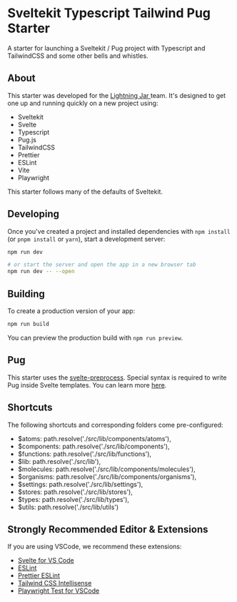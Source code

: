 # Sveltekit Typescript Tailwind Pug Starter

A starter for launching a Sveltekit / Pug project with Typescript and TailwindCSS and some other bells and whistles.

## About

This starter was developed for the [Lightning Jar ](URL 'https://lightningjar.com') team. It's designed to get one up and running quickly on a new project using:

- Sveltekit
- Svelte
- Typescript
- Pug.js
- TailwindCSS
- Prettier
- ESLint
- Vite
- Playwright

This starter follows many of the defaults of Sveltekit.

## Developing

Once you've created a project and installed dependencies with `npm install` (or `pnpm install` or `yarn`), start a development server:

```bash
npm run dev

# or start the server and open the app in a new browser tab
npm run dev -- --open
```

## Building

To create a production version of your app:

```bash
npm run build
```

You can preview the production build with `npm run preview`.

## Pug

This starter uses the [svelte-preprocess](URL 'https://github.com/sveltejs/svelte-preprocess'). Special syntax is required to write Pug inside Svelte templates. You can learn more [here](URL 'https://github.com/sveltejs/svelte-preprocess/blob/HEAD/docs/preprocessing.md#preprocessors').

## Shortcuts

The following shortcuts and corresponding folders come pre-configured:

- $atoms: path.resolve('./src/lib/components/atoms'),
- $components: path.resolve('./src/lib/components'),
- $functions: path.resolve('./src/lib/functions'),
- $lib: path.resolve('./src/lib'),
- $molecules: path.resolve('./src/lib/components/molecules'),
- $organisms: path.resolve('./src/lib/components/organisms'),
- $settings: path.resolve('./src/lib/settings'),
- $stores: path.resolve('./src/lib/stores'),
- $types: path.resolve('./src/lib/types'),
- $utils: path.resolve('./src/lib/utils')

## Strongly Recommended Editor & Extensions

If you are using VSCode, we recommend these extensions:

- [Svelte for VS Code](URL 'https://marketplace.visualstudio.com/items?itemName=svelte.svelte-vscode')
- [ESLint](URL 'https://marketplace.visualstudio.com/items?itemName=dbaeumer.vscode-eslint')
- [Prettier ESLint](URL 'https://marketplace.visualstudio.com/items?itemName=rvest.vs-code-prettier-eslint')
- [Tailwind CSS Intellisense](URL 'https://marketplace.visualstudio.com/items?itemName=bradlc.vscode-tailwindcss')
- [Playwright Test for VSCode](URL 'https://marketplace.visualstudio.com/items?itemName=ms-playwright.playwright')

